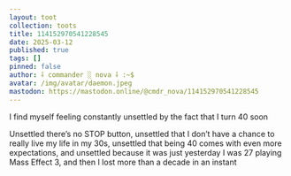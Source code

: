 ```yaml
---
layout: toot
collection: toots
title: 114152970541228545
date: 2025-03-12
published: true
tags: []
pinned: false
author: ⸸ commander ░ nova ⸸ :~$
avatar: /img/avatar/daemon.jpeg
mastodon: https://mastodon.online/@cmdr_nova/114152970541228545
---
```


I find myself feeling constantly unsettled by the fact that I turn 40 soon

Unsettled there’s no STOP button, unsettled that I don’t have a chance to really live my life in my 30s, unsettled that being 40 comes with even more expectations, and unsettled because it was just yesterday I was 27 playing Mass Effect 3, and then I lost more than a decade in an instant

